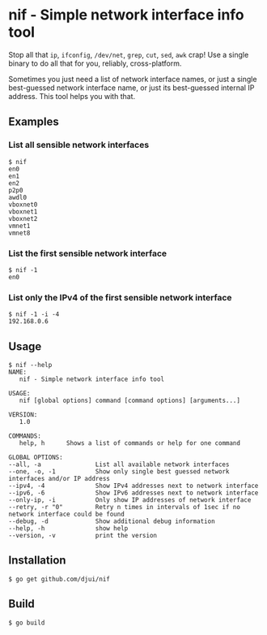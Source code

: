 # nif - Simple network interface info tool

Stop all that `ip`, `ifconfig`, `/dev/net`, `grep`, `cut`, `sed`, `awk` crap!
Use a single binary to do all that for you, reliably, cross-platform.

Sometimes you just need a list of network interface names, or just a single
best-guessed network interface name, or just its best-guessed internal IP
address. This tool helps you with that.


## Examples

### List all sensible network interfaces

    $ nif
    en0
    en1
    en2
    p2p0
    awdl0
    vboxnet0
    vboxnet1
    vboxnet2
    vmnet1
    vmnet8
    
### List the first sensible network interface

    $ nif -1
    en0

### List only the IPv4 of the first sensible network interface

    $ nif -1 -i -4
    192.168.0.6

## Usage

    $ nif --help
    NAME:
       nif - Simple network interface info tool
    
    USAGE:
       nif [global options] command [command options] [arguments...]
    
    VERSION:
       1.0
    
    COMMANDS:
       help, h      Shows a list of commands or help for one command
    
    GLOBAL OPTIONS:
    --all, -a               List all available network interfaces
    --one, -o, -1           Show only single best guessed network interfaces and/or IP address
    --ipv4, -4              Show IPv4 addresses next to network interface
    --ipv6, -6              Show IPv6 addresses next to network interface
    --only-ip, -i           Only show IP addresses of network interface
    --retry, -r "0"         Retry n times in intervals of 1sec if no network interface could be found
    --debug, -d             Show additional debug information
    --help, -h              show help
    --version, -v           print the version
    

## Installation

    $ go get github.com/djui/nif


## Build

    $ go build

